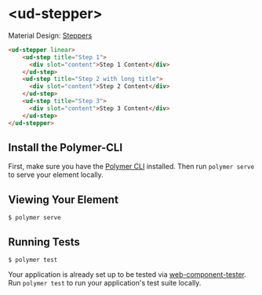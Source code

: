 # \<ud-stepper\>

Material Design:
[Steppers](https://material.io/guidelines/components/steppers.html)

<!---
```
<custom-element-demo>
  <template>
    <script src="../webcomponentsjs/webcomponents-lite.js"></script>
    <link rel="import" href="ud-stepper.html">
    <style is="custom-style" include="demo-pages-shared-styles">
      ud-step {
        height: 250px;
        --ud-step-content-style: {
          background-color: rgba(0, 0, 0, .1);
          padding: 5px;
          color: rgba(0, 0, 0, 0.8);
        }
      }
      .demo-actions {
        display: flex;
        flex-direction: row;
        padding: 10px 0px 10px 0px;
        align-items: center;
        justify-content: space-between;
      }

      .demo-actions .buttons {
        display: flex;
        flex-direction: row;
        justify-content: flex-end;
      }

      .demo-actions .buttons .reset {
        background-color: var(--paper-pink-400);
        color: white;
      }

      .demo-actions .buttons .toggle {
        background-color: var(--paper-indigo-400);
        color: white;
      }
    </style>
    <next-code-block></next-code-block>
  </template>
</custom-element-demo>
```
-->

```html
<ud-stepper linear>
    <ud-step title="Step 1">
      <div slot="content">Step 1 Content</div>
    </ud-step>
    <ud-step title="Step 2 with long title">
      <div slot="content">Step 2 Content</div>
    </ud-step>
    <ud-step title="Step 3">
      <div slot="content">Step 3 Content</div>
    </ud-step>
</ud-stepper>
```

## Install the Polymer-CLI

First, make sure you have the
[Polymer CLI](https://www.npmjs.com/package/polymer-cli) installed. Then run
`polymer serve` to serve your element locally.

## Viewing Your Element

```
$ polymer serve
```

## Running Tests

```
$ polymer test
```

Your application is already set up to be tested via
[web-component-tester](https://github.com/Polymer/web-component-tester). Run
`polymer test` to run your application's test suite locally.
